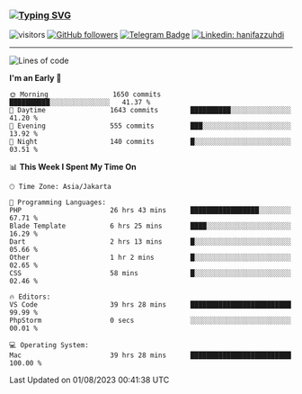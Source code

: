 ### [![Typing SVG](https://readme-typing-svg.herokuapp.com?font=lato&size=22&lines=Hi+There+👋)](https://git.io/typing-svg) 

![visitors](https://visitor-badge.glitch.me/badge?page_id=hanifazzuhdi.hanifazzuhdi)
[![GitHub followers](https://img.shields.io/github/followers/hanifazzuhdi?label=Follow&style=social)](https://github.com/hanifazzuhdi/?tab=follow) 
[![Telegram Badge](https://img.shields.io/badge/-hanif0198-blue?style=social&logo=telegram&link=https://www.t.me/hanif0198/)](https://www.t.me/hanif0198/) 
[![Linkedin: hanifazzuhdi](https://img.shields.io/badge/-hanifazzuhdi-blue?style=flat-square&logo=Linkedin&logoColor=white&link=https://www.linkedin.com/in/hanif-az-zuhdi-69688019b/)](https://www.linkedin.com/in/hanif-az-zuhdi-69688019b/) 

<hr/>

<!--START_SECTION:waka-->
![Lines of code](https://img.shields.io/badge/From%20Hello%20World%20I%27ve%20Written-26.1%20million%20lines%20of%20code-blue)

**I'm an Early 🐤** 

```text
🌞 Morning                1650 commits        ██████████░░░░░░░░░░░░░░░   41.37 % 
🌆 Daytime                1643 commits        ██████████░░░░░░░░░░░░░░░   41.20 % 
🌃 Evening                555 commits         ███░░░░░░░░░░░░░░░░░░░░░░   13.92 % 
🌙 Night                  140 commits         █░░░░░░░░░░░░░░░░░░░░░░░░   03.51 % 
```


📊 **This Week I Spent My Time On** 

```text
🕑︎ Time Zone: Asia/Jakarta

💬 Programming Languages: 
PHP                      26 hrs 43 mins      █████████████████░░░░░░░░   67.71 % 
Blade Template           6 hrs 25 mins       ████░░░░░░░░░░░░░░░░░░░░░   16.29 % 
Dart                     2 hrs 13 mins       █░░░░░░░░░░░░░░░░░░░░░░░░   05.66 % 
Other                    1 hr 2 mins         █░░░░░░░░░░░░░░░░░░░░░░░░   02.65 % 
CSS                      58 mins             █░░░░░░░░░░░░░░░░░░░░░░░░   02.46 % 

🔥 Editors: 
VS Code                  39 hrs 28 mins      █████████████████████████   99.99 % 
PhpStorm                 0 secs              ░░░░░░░░░░░░░░░░░░░░░░░░░   00.01 % 

💻 Operating System: 
Mac                      39 hrs 28 mins      █████████████████████████   100.00 % 
```


 Last Updated on 01/08/2023 00:41:38 UTC
<!--END_SECTION:waka-->
